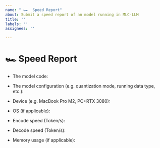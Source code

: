 ```yaml
---
name: " 🏎️  Speed Report"
about: Submit a speed report of an model running in MLC-LLM
title: ''
labels: ''
assignees: ''

---
```


# 🏎️  Speed Report

<!-- Please search if there are existing issues discuss the speed of the model you are using, if there are, we encourage you reply in the existed issue instead of creating a new one. -->

- The model code: <!-- e.g. vicuna-7b-1.1 -->


- The model configuration (e.g. quantization mode, running data type, etc.):
- Device (e.g. MacBook Pro M2, PC+RTX 3080): 
- OS (if applicable):
- Encode speed (Token/s):
- Decode speed (Token/s):
- Memory usage (if applicable):

<!-- Note that the measured speed might reflect peak performance if the prompt/chat history is short. -->